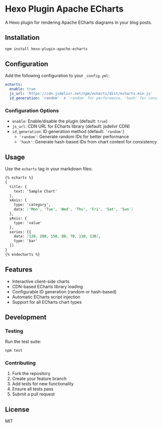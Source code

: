 # Hexo Plugin Apache ECharts

A Hexo plugin for rendering Apache ECharts diagrams in your blog posts.

## Installation

```bash
npm install hexo-plugin-apache-echarts
```

## Configuration

Add the following configuration to your `_config.yml`:

```yaml
echarts:
  enable: true
  js_url: 'https://cdn.jsdelivr.net/npm/echarts/dist/echarts.min.js'
  id_generation: 'random'  # 'random' for performance, 'hash' for consistency
```

### Configuration Options

- `enable`: Enable/disable the plugin (default: `true`)
- `js_url`: CDN URL for ECharts library (default: jsdelivr CDN)
- `id_generation`: ID generation method (default: `'random'`)
  - `'random'`: Generate random IDs for better performance
  - `'hash'`: Generate hash-based IDs from chart content for consistency

## Usage

Use the `echarts` tag in your markdown files:

```markdown
{% echarts %}
{
  title: {
    text: 'Sample Chart'
  },
  xAxis: {
    type: 'category',
    data: ['Mon', 'Tue', 'Wed', 'Thu', 'Fri', 'Sat', 'Sun']
  },
  yAxis: {
    type: 'value'
  },
  series: [{
    data: [120, 200, 150, 80, 70, 110, 130],
    type: 'bar'
  }]
}
{% endecharts %}
```

## Features

- Interactive client-side charts
- CDN-based ECharts library loading
- Configurable ID generation (random or hash-based)
- Automatic ECharts script injection
- Support for all ECharts chart types

## Development

### Testing

Run the test suite:

```bash
npm test
```

### Contributing

1. Fork the repository
2. Create your feature branch
3. Add tests for new functionality
4. Ensure all tests pass
5. Submit a pull request

## License

MIT